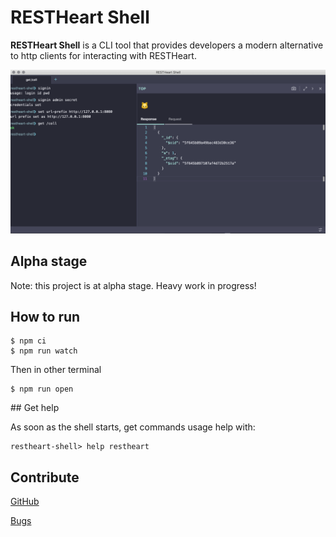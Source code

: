 # RESTHeart Shell

**RESTHeart Shell** is a CLI tool that provides developers a modern alternative to http clients for interacting with RESTHeart.

![RESTHeart Shell Image](images/rhsImage.png)

## Alpha stage

Note: this project is at alpha stage. Heavy work in progress!

## How to run

```
$ npm ci
$ npm run watch
```

Then in other terminal

```
$ npm run open
```

## Get help

As soon as the shell starts, get commands usage help with:

```
restheart-shell> help restheart
```

## Contribute

[GitHub](https://github.com/softinstigate/restheart-shell "RESTHeart Shell's GitHub page")

[Bugs](https://github.com/softinstigate/restheart-shell/issues/new "RESTHeart Shell's bug reporting page")
